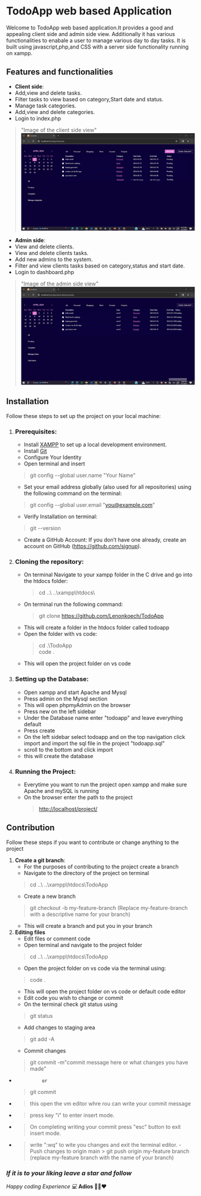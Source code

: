 # TodoApp web based Application
Welcome to TodoApp web based application.It provides a good and appealing client side and admin side view.
Additionally it has various functionalities to enabale a user to manage various day to day tasks.
It is built using javascript,php,and CSS with a server side functionality running on xampp.

## Features and functionalities

- **Client side**:
- Add,view and delete tasks.
- Filter tasks to view based on category,Start date and status.
- Manage task categories.
- Add,view and delete categories.
- Login to index.php
 > "Image of the client side view" <img src="/Screenshots/client-side-view.jpg">

- **Admin side**:
- View and delete clients.
- View and delete clients tasks.
- Add new admins to the system.
- Filter and view clients tasks based on category,status and start date.
- Login to dashboard.php
> "Image of the admin side view"<img src="/Screenshots/admin-side-view.jpg">

## Installation

Follow these steps to set up the project on your local machine:

1. ### Prerequisites:

   - Install [XAMPP](https://www.apachefriends.org/index.html) to set up a local development environment.
   - Install [Git](https://git-scm.com/downloads)
   - Configure Your Identity
   - Open terminal and insert
    > git config --global user.name "Your Name"
   - Set your email address globally (also used for all repositories) using the following command on the terminal:
    > git config --global user.email "<you@example.com>"
   - Verify Installation on terminal:
    > git --version
   - Create a GitHub Account:
        If you don’t have one already, create an account on GitHub (<https://github.com/signup>).
2. ### Cloning the repository:

    - On terminal Navigate to your xampp folder in the C drive and go into the htdocs folder:
        >  cd ..\ ..\xampp\htdocs\
    - On terminal run the following command:
        > git clone <https://github.com/Lenonkoech/TodoApp>
    - This will create a folder in the htdocs folder called todoapp
    - Open the folder with vs code:
        > cd .\TodoApp\
        > code .
    - This will open the project folder on vs code
3. ### Setting up the Database:

    - Open xampp and start Apache and Mysql
    - Press admin on the Mysql section
    - This will open phpmyAdmin on the browser
    - Press new on the left sidebar
    - Under the Database name enter "todoapp" and leave everything default
    - Press create
    - On the left sidebar select todoapp and on the top navigation click import and import the sql file in the project "todoapp.sql"
    - scroll to the bottom and click import
    - this will create the database
4. ### Running the Project:
    - Everytime you want to run the project open xampp and make sure Apache and mySQL is running
    - On the browser enter the path to the project
        > <http://localhost/project/>

## Contribution

Follow these steps if you want to contribute or change anything to the project

1. **Create a git branch**:
    - For the purposes of contributing to the project create a branch
    - Navigate to the directory of the project on terminal
    > cd ..\ ..\xampp\htdocs\TodoApp
    - Create a new branch
    > git checkout -b my-feature-branch (Replace my-feature-branch with a descriptive name for your branch)
    - This will create a branch and put you in your branch
2. **Editing files**
    - Edit files or comment code 
    - Open terminal and navigate to the project folder
    > cd ..\ ..\xampp\htdocs\TodoApp
    - Open the project folder on vs code via the terminal using:
    > code .
    - This will open the project folder on vs code or default code editor
    - Edit code you wish to change or commit
    - On the terminal check git status using
    > git status
    - Add changes to staging area
    > git add -A
    - Commit changes
    > git commit -m"commit message here or what changes you have made"
 -               or
    >git commit
  - > this open the vm editor whre rou can write your commit message
   - > press key "i" to enter insert mode.
   - > On completing writing your commit press "esc" button to exit insert mode.
   - > write ":wq" to wite you changes and exit the terminal editor.
    - Push changes to origin main
    > git push origin my-feature branch (replace my-feature branch with the name of your branch)


### _If it is to your liking leave a star and follow_
_Happy coding Experience 💻_
__Adios 🖐🏻❤__ 
